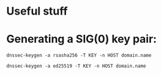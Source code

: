# Useful stuff

# Generating a SIG(0) key pair:

`dnssec-keygen -a rsasha256 -T KEY -n HOST domain.name`

`dnssec-keygen -a ed25519 -T KEY -n HOST domain.name`
